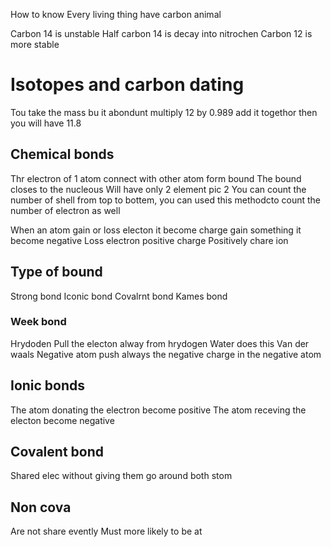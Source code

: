 How  to know 
Every living thing have carbon animal 

Carbon 14 is unstable 
Half carbon 14 is decay into nitrochen
Carbon 12 is more stable 

# Isotopes and  carbon dating 


Tou take the mass bu it abondunt multiply 12 by 0.989  add it togethor then you will have 11.8
## Chemical bonds 
Thr electron of 1 atom connect with other atom form bound 
The bound closes to the nucleous 
Will have only 2 element 
pic 2 
You can count the number of shell from top to bottem, you can used this methodcto count the number of electron as well 


When an atom gain or loss electon it become charge gain something it become negative 
Loss electron positive charge 
Positively chare ion 

## Type of bound
Strong bond 
Iconic bond 
Covalrnt bond 
Kames bond 
### Week bond 
Hrydoden 
Pull the electon alway from hrydogen 
Water does this 
Van der waals 
Negative atom push always the negative charge in the negative atom 

## Ionic bonds
The atom donating the electron become positive 
The atom receving the electon become negative 

## Covalent bond 
Shared elec  without giving them  go around both stom 

## Non cova 
Are not share evently 
Must more likely to be at
